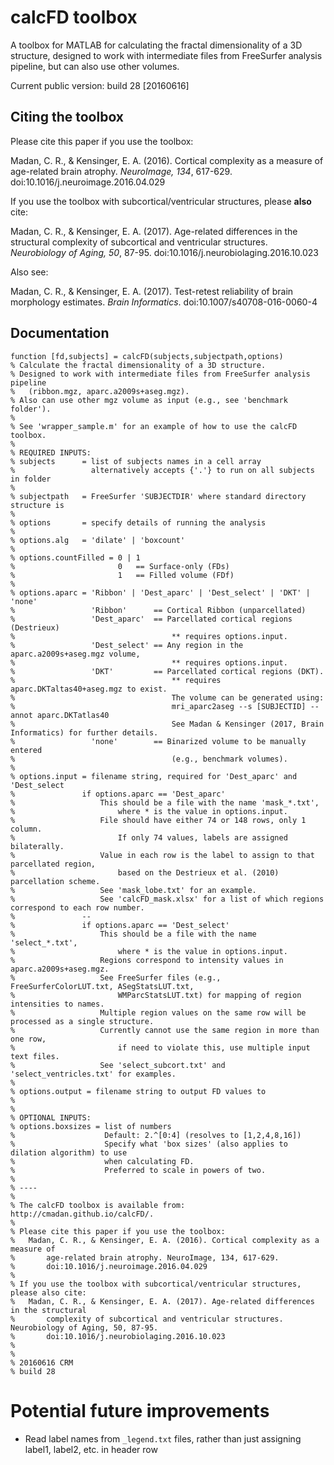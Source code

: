 # calcFD toolbox
A toolbox for MATLAB for calculating the fractal dimensionality of a 3D structure, designed to work with intermediate files from FreeSurfer analysis pipeline, but can also use other volumes.

Current public version: build 28 [20160616]

## Citing the toolbox
Please cite this paper if you use the toolbox:

Madan, C. R., & Kensinger, E. A. (2016). Cortical complexity as a measure of age-related brain atrophy. *NeuroImage, 134*, 617-629. doi:10.1016/j.neuroimage.2016.04.029

If you use the toolbox with subcortical/ventricular structures, please **also** cite:

Madan, C. R., & Kensinger, E. A. (2017). Age-related differences in the structural complexity of subcortical and ventricular structures. *Neurobiology of Aging, 50*, 87-95. doi:10.1016/j.neurobiolaging.2016.10.023

Also see:

Madan, C. R., & Kensinger, E. A. (2017). Test-retest reliability of brain morphology estimates. *Brain Informatics*. doi:10.1007/s40708-016-0060-4  


## Documentation

```
function [fd,subjects] = calcFD(subjects,subjectpath,options)
% Calculate the fractal dimensionality of a 3D structure.
% Designed to work with intermediate files from FreeSurfer analysis pipeline
%   (ribbon.mgz, aparc.a2009s+aseg.mgz).
% Also can use other mgz volume as input (e.g., see 'benchmark folder').
% 
% See 'wrapper_sample.m' for an example of how to use the calcFD toolbox.
%
% REQUIRED INPUTS:
% subjects      = list of subjects names in a cell array
%                 alternatively accepts {'.'} to run on all subjects in folder
%
% subjectpath   = FreeSurfer 'SUBJECTDIR' where standard directory structure is
%
% options       = specify details of running the analysis
%
% options.alg   = 'dilate' | 'boxcount'
%
% options.countFilled = 0 | 1
%                       0   == Surface-only (FDs)
%                       1   == Filled volume (FDf)
%
% options.aparc = 'Ribbon' | 'Dest_aparc' | 'Dest_select' | 'DKT' | 'none'
%                 'Ribbon'      == Cortical Ribbon (unparcellated)
%                 'Dest_aparc'  == Parcellated cortical regions (Destrieux) 
%                                   ** requires options.input.
%                 'Dest_select' == Any region in the aparc.a2009s+aseg.mgz volume, 
%                                   ** requires options.input.
%                 'DKT'         == Parcellated cortical regions (DKT).
%                                   ** requires aparc.DKTaltas40+aseg.mgz to exist.
%                                   The volume can be generated using:
%                                   mri_aparc2aseg --s [SUBJECTID] --annot aparc.DKTatlas40
%                                   See Madan & Kensinger (2017, Brain Informatics) for further details. 
%                 'none'        == Binarized volume to be manually entered 
%                                   (e.g., benchmark volumes).
%
% options.input = filename string, required for 'Dest_aparc' and 'Dest_select
%               if options.aparc == 'Dest_aparc'
%                   This should be a file with the name 'mask_*.txt', 
%                       where * is the value in options.input.
%                   File should have either 74 or 148 rows, only 1 column.
%                       If only 74 values, labels are assigned bilaterally.
%                   Value in each row is the label to assign to that parcellated region, 
%                       based on the Destrieux et al. (2010) parcellation scheme.
%                   See 'mask_lobe.txt' for an example.
%                   See 'calcFD_mask.xlsx' for a list of which regions correspond to each row number.
%               --
%               if options.aparc == 'Dest_select'
%                   This should be a file with the name 'select_*.txt', 
%                       where * is the value in options.input.
%                   Regions correspond to intensity values in aparc.a2009s+aseg.mgz.
%                   See FreeSurfer files (e.g., FreeSurferColorLUT.txt, ASegStatsLUT.txt, 
%                       WMParcStatsLUT.txt) for mapping of region intensities to names.
%                   Multiple region values on the same row will be processed as a single structure.
%                   Currently cannot use the same region in more than one row,
%                       if need to violate this, use multiple input text files.
%                   See 'select_subcort.txt' and 'select_ventricles.txt' for examples.
% 
% options.output = filename string to output FD values to
%
%
% OPTIONAL INPUTS:
% options.boxsizes = list of numbers
%                    Default: 2.^[0:4] (resolves to [1,2,4,8,16])
%                    Specify what 'box sizes' (also applies to dilation algorithm) to use 
%                    when calculating FD.
%                    Preferred to scale in powers of two.
%
% ----
%
% The calcFD toolbox is available from: http://cmadan.github.io/calcFD/.
% 
% Please cite this paper if you use the toolbox:
%   Madan, C. R., & Kensinger, E. A. (2016). Cortical complexity as a measure of 
%       age-related brain atrophy. NeuroImage, 134, 617-629.
%       doi:10.1016/j.neuroimage.2016.04.029
%
% If you use the toolbox with subcortical/ventricular structures, please also cite:
%   Madan, C. R., & Kensinger, E. A. (2017). Age-related differences in the structural 
%       complexity of subcortical and ventricular structures. Neurobiology of Aging, 50, 87-95. 
%       doi:10.1016/j.neurobiolaging.2016.10.023
%
% 
% 20160616 CRM
% build 28
```

# Potential future improvements
- Read label names from `_legend.txt` files, rather than just assigning label1, label2, etc. in header row
